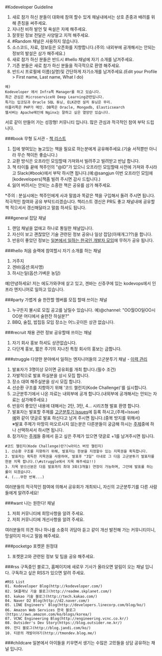 #Kodeveloper Guideline
1. 새로 참가 하신 분들이 대화에 참여 할수 있게 채널내에서는 상호 존중과 배려를 위해 존칭을 써주세요. 
2. 지나친 비하 발언 및 욕설은 자제 해주세요.
3. 잘못된 정보 전달은 사양말고 지적 해주세요.
4. \#Random 채널은 사용하지 않습니다.
5. 소스코드, 자료, 정보등은 오픈화를 지향합니다.(주의: 내외부에 공개해서는 안되는 정보의 발설은 삼가 해주세요.)
6. 새로 참가 하신 분들은 반드시 #hello 채널에 자기 소개를 남겨주세요.
7. 기존 분들은 새로 참가 하신 분들을 적극적으로 환영 해주세요.
8. 반드시 프로필에 이름(실명)및 간단하게 자기소개를 남겨주세요.(Edit your Profile > First name, Last name, What I do)
```
예)
Kodeveloper 에서 Infra쪽 Manager를 하고 있습니다. 
최근 관심은 Microservice와 Deep Learning관련입니다.
특기는 입코딩과 Oracle SQL 튜닝, ELK관련 설치 튜닝은 무리.
어플리쪽은 PHP가 메인. DB쪽은 Oracle, Mongodb, Elasticsearch 
웹서버는 Apache메인에 Nginx는 잘하고 싶은 열망만 있습니다.
```
서로 같이 만들어 가는 성장형! 커뮤니티 입니다. 많은 관심과 적극적인 참여 부탁 드립니다. 

##\#book 
무형 도서관 - [책 리스트](https://github.com/kodevops/book)</br>

1. 집에 쌓여있는 놀고있는 책을 필요로 하는분에게 공유해주세요.(기술 서적뿐만 아니라 무슨 책이든 좋습니다.)
2. 교환 방식은 오프라인 모임할때 가져와서 빌려주고 빌려받고 반납 합니다.
3. 책 타이틀 끝에 책주인의 "@ID"가 있으니 오프라인 모임할때 사전에 가져와 주시라고 Slack(\#book)에서 부탁 하시면 됩니다.(예:@sangjun 이번 오프라인 모임에 [kodevelopers]책좀 빌려 주시면 감사 드립니다.)
4. 잃어 버려서는 안되는 소중한 책은 공유를 삼가 해주세요.

*주의 : 분실시에는 책주인에게 사과 말씀과 똑같은 책을 구입해서 돌려 주시면 됩니다.</br>
적극적인 참여와 공유 부탁드리겠습니다. 책리스트 갱신은 PR도 좋고 채널내에 공유할책 적으셔서 갱신해달라고 말씀 하셔도 됩니다.



##\#general
잡담 채널</br>

1. 랜덤 채널을 없애고 하나로 통일한 채널입니다.
2. 자신이 보고 괜찮았던 기술 관련된 정보 공유나 일상 잡담(아재개그??)을 합니다.
3. 반응이 좋았던 정보는 [일본에서 일하는 한국인 개발자 모임](https://www.facebook.com/groups/1726012127643525/)에 무허가 공유 됩니다. 


##\#hello
처음 슬랙에 참여할시 자기 소개를 하는 채널

1. 거주지
2. 겐바(옵션:회사명)
3. 하시는일(옵션:가벼운 농담)

예)안녕하세요! 저는 에도가와쿠에 살고 있고, 겐바는 신쥬쿠에 있는 kodevops에서 인프라 엔지니어로 일하고 있습니다.

##\#party
가볍게 술 한잔할 멤버를 모집 할때 쓰이는 채널 

1. 누구든지 불시로 모집 공고를 날릴수 있습니다. 예)@channel: "OO월OO일OO시OO분 어디에서 술한잔 하실분?"
2. BBQ, 술집, 밥집등 모임 장소는 어느곳이든 상관 없습니다.

##\#recruit
채용 관련 정보 공유할때 쓰이는 채널

1. 자기 회사 홍보 하셔도 상관없습니다.
2. 다단계 홍보, 짧은 주기의 지나친 특정 회사의 홍보는 금합니다.

##\#struggle
다양한 분야에서 일하는 엔지니어들의 고군분투기 채널 - [이력 관리](https://kodeveloper.com/category/struggle/)<br />

1. 발표자가 3명이상 모이면 공유회를 개최 합니다.(필수 조건)
2. 자발적으로 발표 하실분을 상시 모집 합니다.
3. 장소 대여 해주실분을 상시 모집 합니다.
4. 선순환 구조를 지향하기 위해 '코드 챌린지(Kode Challenge)'를 실시합니다.
5. 고군분투기에서 나온 자료는 내외부에 공개 합니다.(내외부에 공개해서는 안되는 자료는 삼가해주세요.)
6. 반응이 좋았던 내용에 대해서는 2탄, 3탄, 4... 시리즈형 발표 환영 합니다.    
7. 발표자는 발표할 주제를 [고군분투기 Issues](https://github.com/kodevops/struggle/issues/)에 등록 하시고,(주제=Issue)<br />
[예](https://github.com/kodevops/struggle/issues/1)와 같이 댓글로 발표 하신다고 남겨 주시면 됩니다.(중복 방지를 위해서)<br />
※발표 주제가 마땅히 떠오르시지 않는분은 다른분들이 궁금해 하시는 [주제](https://github.com/kodevops/struggle/issues)중에 하나 선택하셔서 하시면 됩니다.
8. 참가자는 [주제](https://github.com/kodevops/struggle/issues)들 중에서 듣고 싶은 주제가 있으면 댓글로 +1를 남겨주시면 됩니다.
```
#코드 챌린지(Kode Challenge)란?(≒아이스 버킷 챌린지)
1. 선순환 구조를 지향하기 위해, 발표자는 한분을 지정할수 있는 지목권을 획득합니다.
2. 발표자는 획득한 지목권을 사용하여, 발표후 "3일" 이내로 그 다음 고군분투기 발표자를 한분 지목 합니다.(\#struggle에서 지목 해주세요!!)
3. 지목 받으신분은 다음 발표까지 최대 3회(3개월) 연장이 가능하며, 그안에 발표를 하는 룰이 되겠습니다.
4. (...무한 반복...)
```

여러분들의 적극적인 참여에 의해서 공유회가 개최되니, 자신의 고군분투기를 다른 사람들에게 알려주세요!

##\#want
나는 원한다! 채널

1. 저희 커뮤니티에 희망사항을 알려 주세요.
2. 저희 커뮤니티에 개선사항을 알려 주세요.

여러분들의 의견 하나 하나를 소중히 귀담아 듣고 같이 개선 발전해 가는 커뮤니티이니, 망설이지 마시고 말씀 해주세요.

##\#pocketgo
포켓몬 원정대

1. 포켓몬고와 관련된 정보 및 팁을 공유 해주세요.


##\#rss
구독중인 블로그, 홈페이지에 새로우 기사가 올라오면 알림이 오는 채널 입니다.
구독하고 싶은 RSS가 있으면 알려 주세요.
```
#RSS List
01. Kodeveloper Blog(http://kodeveloper.com/)
02. SK플래닛 기술 블로그(http://readme.skplanet.com/)
03. kakao 기술 블로그(http://tech.kakao.com/)
04. Naver D2 Blog(http://d2.naver.com/)
05. LINE Engineers' Blog(http://developers.linecorp.com/blog/ko/)
06. Amazon Web Services 한국 블로그(https://aws.amazon.com/ko/blogs/korea/)
07. VCNC Engineering Blog(http://engineering.vcnc.co.kr/)
08. Outsider's Dev Story(https://blog.outsider.ne.kr/)
09. 잔디 블로그(http://blog.jandi.com/ko/)
10. 티몬의 개발이야기(http://tmondev.blog.me/)
```

##\#childcare
일본에서 아이들을 키우면서 생기는 수많은 고민들을 상담 공유하는 채널 입니다.

